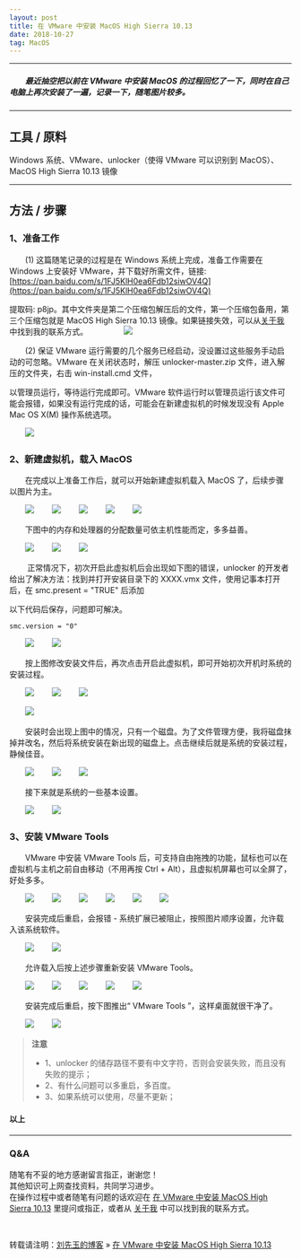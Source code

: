 ```yaml
---
layout: post
title: 在 VMware 中安装 MacOS High Sierra 10.13
date: 2018-10-27
tag: MacOS
---
```


___
##### 　　最近抽空把以前在 VMware 中安装 MacOS 的过程回忆了一下，同时在自己电脑上再次安装了一遍，记录一下，随笔图片较多。

___
## 工具 / 原料

Windows 系统、VMware、unlocker（使得 VMware 可以识别到 MacOS）、MacOS High Sierra 10.13 镜像

___
## 方法 / 步骤

### 1、准备工作

　　(1) 这篇随笔记录的过程是在 Windows 系统上完成，准备工作需要在 Windows 上安装好 VMware，并下载好所需文件，链接: [https://pan.baidu.com/s/1FJ5KlH0ea6Fdb12siwOV4Q](https://pan.baidu.com/s/1FJ5KlH0ea6Fdb12siwOV4Q)
 
 提取码: p8jp。其中文件夹是第二个压缩包解压后的文件，第一个压缩包备用，第三个压缩包就是 MacOS High Sierra 10.13 镜像。如果链接失效，可以从[关于我](https://liuxy0551.github.io/about/)中找到我的联系方式。
　　
　　![](https://raw.githubusercontent.com/liuxy0551/liuxy0551.github.io.jekyll/master/images/posts/VMware_MacOS/36.png)

　　(2) 保证 VMware 运行需要的几个服务已经启动，没设置过这些服务手动启动的可忽略。VMware 在关闭状态时，解压 unlocker-master.zip 文件，进入解压的文件夹，右击 win-install.cmd 文件，

以管理员运行，等待运行完成即可。VMware 软件运行时以管理员运行该文件可能会报错，如果没有运行完成的话，可能会在新建虚拟机的时候发现没有 Apple Mac OS X(M) 操作系统选项。

　　![](https://raw.githubusercontent.com/liuxy0551/liuxy0551.github.io.jekyll/master/images/posts/VMware_MacOS/1.png)<br>

### 2、新建虚拟机，载入 MacOS

　　在完成以上准备工作后，就可以开始新建虚拟机载入 MacOS 了，后续步骤以图片为主。

　　![](https://raw.githubusercontent.com/liuxy0551/liuxy0551.github.io.jekyll/master/images/posts/VMware_MacOS/2.png)
　　![](https://raw.githubusercontent.com/liuxy0551/liuxy0551.github.io.jekyll/master/images/posts/VMware_MacOS/3.png)
　　![](https://raw.githubusercontent.com/liuxy0551/liuxy0551.github.io.jekyll/master/images/posts/VMware_MacOS/4.png)
　　![](https://raw.githubusercontent.com/liuxy0551/liuxy0551.github.io.jekyll/master/images/posts/VMware_MacOS/5.png)
　　![](https://raw.githubusercontent.com/liuxy0551/liuxy0551.github.io.jekyll/master/images/posts/VMware_MacOS/6.png)<br>

　　下图中的内存和处理器的分配数量可依主机性能而定，多多益善。

　　![](https://raw.githubusercontent.com/liuxy0551/liuxy0551.github.io.jekyll/master/images/posts/VMware_MacOS/7.png)
　　![](https://raw.githubusercontent.com/liuxy0551/liuxy0551.github.io.jekyll/master/images/posts/VMware_MacOS/8.png)
　　![](https://raw.githubusercontent.com/liuxy0551/liuxy0551.github.io.jekyll/master/images/posts/VMware_MacOS/9.png)

　　    正常情况下，初次开启此虚拟机后会出现如下图的错误，unlocker 的开发者给出了解决方法：找到并打开安装目录下的 XXXX.vmx 文件，使用记事本打开后，在 smc.present = "TRUE" 后添加

以下代码后保存，问题即可解决。

    smc.version = "0"

　　![](https://raw.githubusercontent.com/liuxy0551/liuxy0551.github.io.jekyll/master/images/posts/VMware_MacOS/10.png)
　　![](https://raw.githubusercontent.com/liuxy0551/liuxy0551.github.io.jekyll/master/images/posts/VMware_MacOS/11.png)<br>

　　按上图修改安装文件后，再次点击开启此虚拟机，即可开始初次开机时系统的安装过程。

　　![](https://raw.githubusercontent.com/liuxy0551/liuxy0551.github.io.jekyll/master/images/posts/VMware_MacOS/12.png)
　　![](https://raw.githubusercontent.com/liuxy0551/liuxy0551.github.io.jekyll/master/images/posts/VMware_MacOS/13.png)
　　![](https://raw.githubusercontent.com/liuxy0551/liuxy0551.github.io.jekyll/master/images/posts/VMware_MacOS/14.png)

　　![](https://raw.githubusercontent.com/liuxy0551/liuxy0551.github.io.jekyll/master/images/posts/VMware_MacOS/15.png)<br>

　　安装时会出现上图中的情况，只有一个磁盘。为了文件管理方便，我将磁盘抹掉并改名，然后将系统安装在新出现的磁盘上。点击继续后就是系统的安装过程，静候佳音。

　　![](https://raw.githubusercontent.com/liuxy0551/liuxy0551.github.io.jekyll/master/images/posts/VMware_MacOS/16.png)
　　![](https://raw.githubusercontent.com/liuxy0551/liuxy0551.github.io.jekyll/master/images/posts/VMware_MacOS/17.png)
　　![](https://raw.githubusercontent.com/liuxy0551/liuxy0551.github.io.jekyll/master/images/posts/VMware_MacOS/18.png)<br>

　　接下来就是系统的一些基本设置。

　　![](https://raw.githubusercontent.com/liuxy0551/liuxy0551.github.io.jekyll/master/images/posts/VMware_MacOS/19.png)
　　![](https://raw.githubusercontent.com/liuxy0551/liuxy0551.github.io.jekyll/master/images/posts/VMware_MacOS/20.png)<br>

### 3、安装 VMware Tools

　　VMware 中安装 VMware Tools 后，可支持自由拖拽的功能，鼠标也可以在虚拟机与主机之前自由移动（不用再按 Ctrl + Alt），且虚拟机屏幕也可以全屏了，好处多多。

　　![](https://raw.githubusercontent.com/liuxy0551/liuxy0551.github.io.jekyll/master/images/posts/VMware_MacOS/21.png)
　　![](/images/posts/VMware_MacOS/22.png)
　　![](https://raw.githubusercontent.com/liuxy0551/liuxy0551.github.io.jekyll/master/images/posts/VMware_MacOS/23.png)
　　![](https://raw.githubusercontent.com/liuxy0551/liuxy0551.github.io.jekyll/master/images/posts/VMware_MacOS/24.png)
　　![](https://raw.githubusercontent.com/liuxy0551/liuxy0551.github.io.jekyll/master/images/posts/VMware_MacOS/25.png)
　　![](https://raw.githubusercontent.com/liuxy0551/liuxy0551.github.io.jekyll/master/images/posts/VMware_MacOS/26.png)<br>

　　安装完成后重启，会报错 - 系统扩展已被阻止，按照图片顺序设置，允许载入该系统软件。

　　![](https://raw.githubusercontent.com/liuxy0551/liuxy0551.github.io.jekyll/master/images/posts/VMware_MacOS/27.png)
　　![](https://raw.githubusercontent.com/liuxy0551/liuxy0551.github.io.jekyll/master/images/posts/VMware_MacOS/28.png)<br>

　　允许载入后按上述步骤重新安装 VMware Tools。

　　![](https://raw.githubusercontent.com/liuxy0551/liuxy0551.github.io.jekyll/master/images/posts/VMware_MacOS/29.png)
　　![](https://raw.githubusercontent.com/liuxy0551/liuxy0551.github.io.jekyll/master/images/posts/VMware_MacOS/30.png)
　　![](https://raw.githubusercontent.com/liuxy0551/liuxy0551.github.io.jekyll/master/images/posts/VMware_MacOS/31.png)
　　![](https://raw.githubusercontent.com/liuxy0551/liuxy0551.github.io.jekyll/master/images/posts/VMware_MacOS/32.png)
　　![](https://raw.githubusercontent.com/liuxy0551/liuxy0551.github.io.jekyll/master/images/posts/VMware_MacOS/33.png)<br>

　　安装完成后重启，按下图推出“ VMware Tools ”，这样桌面就很干净了。

　　![](https://raw.githubusercontent.com/liuxy0551/liuxy0551.github.io.jekyll/master/images/posts/VMware_MacOS/34.png)
　　![](https://raw.githubusercontent.com/liuxy0551/liuxy0551.github.io.jekyll/master/images/posts/VMware_MacOS/35.png)<br>


>**注意**
>* 1、unlocker 的储存路径不要有中文字符，否则会安装失败，而且没有失败的提示；
>* 2、有什么问题可以多重启，多百度。
>* 3、如果系统可以使用，尽量不更新；

#### 以上

___
### Q&A

随笔有不妥的地方感谢留言指正，谢谢您！  
其他知识可上网查找资料，共同学习进步。  
在操作过程中或者随笔有问题的话欢迎在 [在 VMware 中安装 MacOS High Sierra 10.13](https://liuxy0551.github.io/2018/10/VMware_MacOS/) 里提问或指正，或者从 [关于我](https://liuxy0551.github.io/about/) 中可以找到我的联系方式。

<br>

转载请注明：[刘先玉的博客](https://liuxy0551.github.io/) » [在 VMware 中安装 MacOS High Sierra 10.13](https://liuxy0551.github.io/2018/10/VMware_MacOS/)
